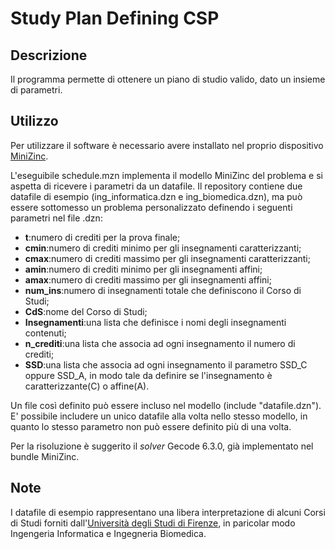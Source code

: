 # Study Plan Defining CSP
## Descrizione

Il programma permette di ottenere un piano di studio valido, dato un insieme di parametri. 

## Utilizzo

Per utilizzare il software è necessario avere installato nel proprio dispositivo [MiniZinc](https://www.minizinc.org/doc-2.5.3/en/installation.html).

L'eseguibile schedule.mzn implementa il modello MiniZinc del problema e si aspetta di ricevere i parametri da un datafile. Il repository contiene due datafile di esempio (ing_informatica.dzn e ing_biomedica.dzn), ma può essere sottomesso un problema personalizzato definendo i seguenti parametri nel file .dzn:
- **t**:numero di crediti per la prova finale;
- **cmin**:numero di crediti minimo per gli insegnamenti caratterizzanti;
- **cmax**:numero di crediti massimo per gli insegnamenti caratterizzanti;
- **amin**:numero di crediti minimo per gli insegnamenti affini;
- **amax**:numero di crediti massimo per gli insegnamenti affini;
- **num_ins**:numero di insegnamenti totale che definiscono il Corso di Studi;
- **CdS**:nome del Corso di Studi;
- **Insegnamenti**:una lista che definisce i nomi degli insegnamenti contenuti;  
- **n_crediti**:una lista che associa ad ogni insegnamento il numero di crediti; 
- **SSD**:una lista che associa ad ogni insegnamento il parametro SSD_C oppure SSD_A, in modo tale da definire se l'insegnamento è caratterizzante(C) o affine(A). 

Un file così definito può essere incluso nel modello (include "datafile.dzn"). E' possibile includere un unico datafile alla volta nello stesso modello, in quanto lo stesso parametro non può essere definito più di una volta. 

Per la risoluzione è suggerito il *solver* Gecode 6.3.0, già implementato nel bundle MiniZinc. 

## Note
I datafile di esempio rappresentano una libera interpretazione di alcuni Corsi di Studi forniti dall'[Università degli Studi di Firenze](https://www.unifi.it/), in paricolar modo Ingengeria Informatica e Ingegneria Biomedica. 


